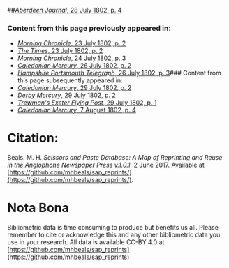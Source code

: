 ##[*Aberdeen Journal*, 28 July 1802, p. 4](https://mhbeals.github.io/sap_html/Aberdeen-Journal/Aberdeen-Journal-28-July-1802-p-4)

### Content from this page previously appeared in:
+ [*Morning Chronicle*, 23 July 1802, p. 2](https://mhbeals.github.io/sap_html/Morning-Chronicle/Morning-Chronicle-23-July-1802-p-2)
+ [*The Times*, 23 July 1802, p. 2](https://mhbeals.github.io/sap_html/The-Times/The-Times-23-July-1802-p-2)
+ [*Morning Chronicle*, 24 July 1802, p. 3](https://mhbeals.github.io/sap_html/Morning-Chronicle/Morning-Chronicle-24-July-1802-p-3)
+ [*Caledonian Mercury*, 26 July 1802, p. 2](https://mhbeals.github.io/sap_html/Caledonian-Mercury/Caledonian-Mercury-26-July-1802-p-2)
+ [*Hampshire Portsmouth Telegraph*, 26 July 1802, p. 3](https://mhbeals.github.io/sap_html/Hampshire-Portsmouth-Telegraph/Hampshire-Portsmouth-Telegraph-26-July-1802-p-3)### Content from this page subsequently appeared in:
+ [*Caledonian Mercury*, 29 July 1802, p. 2](https://mhbeals.github.io/sap_html/Caledonian-Mercury/Caledonian-Mercury-29-July-1802-p-2)
+ [*Derby Mercury*, 29 July 1802, p. 2](https://mhbeals.github.io/sap_html/Derby-Mercury/Derby-Mercury-29-July-1802-p-2)
+ [*Trewman's Exeter Flying Post*, 29 July 1802, p. 1](https://mhbeals.github.io/sap_html/Trewman's-Exeter-Flying-Post/Trewman's-Exeter-Flying-Post-29-July-1802-p-1)
+ [*Caledonian Mercury*, 7 August 1802, p. 4](https://mhbeals.github.io/sap_html/Caledonian-Mercury/Caledonian-Mercury-7-August-1802-p-4)
                    
# Citation: 

Beals. M. H. *Scissors and Paste Database: A Map of Reprinting and Reuse in the Anglophone Newspaper Press v.1.0.1.* 2 June 2017. Available at [https://github.com/mhbeals/sap_reprints/](https://github.com/mhbeals/sap_reprints/). 
                    
# Nota Bona

Bibliometric data is time consuming to produce but benefits us all. Please remember to cite or acknowledge this and any other bibliometric data you use in your research. All data is available CC-BY 4.0 at [https://github.com/mhbeals/sap_reprints](https://github.com/mhbeals/sap_reprints)